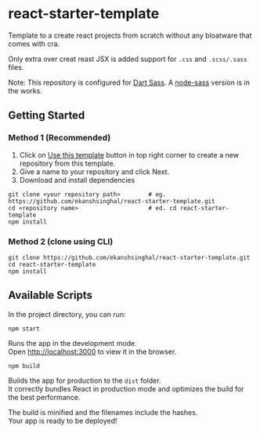 # react-starter-template
Template to a create react projects from scratch without any bloatware that comes with cra. 

Only extra over creat reast JSX is added support for `.css` and `.scss/.sass` files.

Note: This repository is configured for [Dart Sass](https://sass-lang.com/dart-sass). A [node-sass](https://github.com/sass/node-sass) version is in the works.

## Getting Started
### Method 1 (Recommended)
1. Click on [Use this template](https://github.com/ekanshsinghal/react-starter-template/generate) button in top right corner to create a new repository from this template.
2. Give a name to your repository and click Next.
3. Download and install dependencies
```
git clone <your repository path>        # eg. https://github.com/ekanshsinghal/react-starter-template.git
cd <repository name>                    # ed. cd react-starter-template
npm install
```

### Method 2 (clone using CLI)
```
git clone https://github.com/ekanshsinghal/react-starter-template.git
cd react-starter-template
npm install
```

## Available Scripts
In the project directory, you can run:
```
npm start
```
Runs the app in the development mode.\
Open [http://localhost:3000](http://localhost:3000) to view it in the browser.

```
npm build
```
Builds the app for production to the `dist` folder.\
It correctly bundles React in production mode and optimizes the build for the best performance.

The build is minified and the filenames include the hashes.\
Your app is ready to be deployed!
